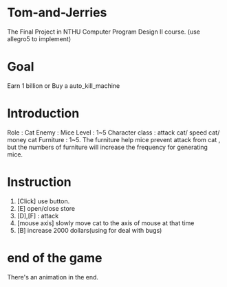 # Tom-and-Jerries
The Final Project in NTHU Computer Program Design II course.
(use allegro5 to implement)

# Goal
Earn 1 billion or Buy a auto_kill_machine

# Introduction
Role : Cat
Enemy : Mice
Level : 1~5
Character class : attack cat/ speed cat/ money cat
Furniture : 1~5. The furniture help mice prevent attack from cat ,
but the numbers of furniture will increase the frequency for generating mice.

# Instruction
  1. [Click] use button.
  2. [E] open/close store
  3. [D],[F] : attack
  4. [mouse axis] slowly move cat to the axis of mouse at that time
  5. [B] increase 2000 dollars(using for deal with bugs)

# end of the game
There's an animation in the end.

